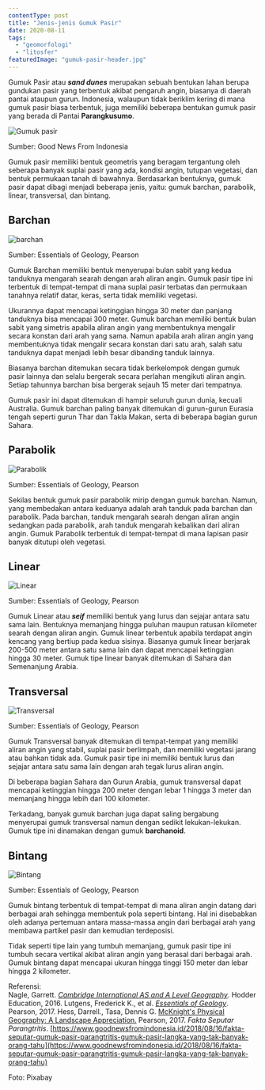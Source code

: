 ```yaml
---
contentType: post
title: "Jenis-jenis Gumuk Pasir"
date: 2020-08-11
tags: 
  - "geomorfologi"
  - "litosfer"
featuredImage: "gumuk-pasir-header.jpg"
---
```


Gumuk Pasir atau **_sand dunes_** merupakan sebuah bentukan lahan berupa gundukan pasir yang terbentuk akibat pengaruh angin, biasanya di daerah pantai ataupun gurun. Indonesia, walaupun tidak beriklim kering di mana gumuk pasir biasa terbentuk, juga memiliki beberapa bentukan gumuk pasir yang berada di Pantai **Parangkusumo**.

![Gumuk pasir](images/uploads/image-15.jpeg)

Sumber: Good News From Indonesia

Gumuk pasir memiliki bentuk geometris yang beragam tergantung oleh seberapa banyak suplai pasir yang ada, kondisi angin, tutupan vegetasi, dan bentuk permukaan tanah di bawahnya. Berdasarkan bentuknya, gumuk pasir dapat dibagi menjadi beberapa jenis, yaitu: gumuk barchan, parabolik, linear, transversal, dan bintang.

## Barchan

![barchan](images/uploads/image-16.png)

Sumber: Essentials of Geology, Pearson

Gumuk Barchan memiliki bentuk menyerupai bulan sabit yang kedua tanduknya mengarah searah dengan arah aliran angin. Gumuk pasir tipe ini terbentuk di tempat-tempat di mana suplai pasir terbatas dan permukaan tanahnya relatif datar, keras, serta tidak memiliki vegetasi.

Ukurannya dapat mencapai ketinggian hingga 30 meter dan panjang tanduknya bisa mencapai 300 meter. Gumuk barchan memiliki bentuk bulan sabit yang simetris apabila aliran angin yang membentuknya mengalir secara konstan dari arah yang sama. Namun apabila arah aliran angin yang membentuknya tidak mengalir secara konstan dari satu arah, salah satu tanduknya dapat menjadi lebih besar dibanding tanduk lainnya.

Biasanya barchan ditemukan secara tidak berkelompok dengan gumuk pasir lainnya dan selalu bergerak secara perlahan mengikuti aliran angin. Setiap tahunnya barchan bisa bergerak sejauh 15 meter dari tempatnya.

Gumuk pasir ini dapat ditemukan di hampir seluruh gurun dunia, kecuali Australia. Gumuk barchan paling banyak ditemukan di gurun-gurun Eurasia tengah seperti gurun Thar dan Takla Makan, serta di beberapa bagian gurun Sahara.

## Parabolik

![Parabolik](images/uploads/image-19.png)

Sumber: Essentials of Geology, Pearson

Sekilas bentuk gumuk pasir parabolik mirip dengan gumuk barchan. Namun, yang membedakan antara keduanya adalah arah tanduk pada barchan dan parabolik. Pada barchan, tanduk mengarah searah dengan aliran angin sedangkan pada parabolik, arah tanduk mengarah kebalikan dari aliran angin. Gumuk Parabolik terbentuk di tempat-tempat di mana lapisan pasir banyak ditutupi oleh vegetasi.

## Linear

![Linear](images/uploads/image-17.png)

Sumber: Essentials of Geology, Pearson

Gumuk Linear atau **_seif_** memiliki bentuk yang lurus dan sejajar antara satu sama lain. Bentuknya memanjang hingga puluhan maupun ratusan kilometer searah dengan aliran angin. Gumuk linear terbentuk apabila terdapat angin kencang yang bertiup pada kedua sisinya. Biasanya gumuk linear berjarak 200-500 meter antara satu sama lain dan dapat mencapai ketinggian hingga 30 meter. Gumuk tipe linear banyak ditemukan di Sahara dan Semenanjung Arabia.

## Transversal

![Transversal](images/uploads/image-18.png)

Sumber: Essentials of Geology, Pearson

Gumuk Transversal banyak ditemukan di tempat-tempat yang memiliki aliran angin yang stabil, suplai pasir berlimpah, dan memiliki vegetasi jarang atau bahkan tidak ada. Gumuk pasir tipe ini memiliki bentuk lurus dan sejajar antara satu sama lain dengan arah tegak lurus aliran angin.

Di beberapa bagian Sahara dan Gurun Arabia, gumuk transversal dapat mencapai ketinggian hingga 200 meter dengan lebar 1 hingga 3 meter dan memanjang hingga lebih dari 100 kilometer.

Terkadang, banyak gumuk barchan juga dapat saling bergabung menyerupai gumuk transversal namun dengan sedikit lekukan-lekukan. Gumuk tipe ini dinamakan dengan gumuk **barchanoid**.

## Bintang

![Bintang](images/uploads/image-20.png)

Sumber: Essentials of Geology, Pearson

Gumuk bintang terbentuk di tempat-tempat di mana aliran angin datang dari berbagai arah sehingga membentuk pola seperti bintang. Hal ini disebabkan oleh adanya pertemuan antara massa-massa angin dari berbagai arah yang membawa partikel pasir dan kemudian terdeposisi.

Tidak seperti tipe lain yang tumbuh memanjang, gumuk pasir tipe ini tumbuh secara vertikal akibat aliran angin yang berasal dari berbagai arah. Gumuk bintang dapat mencapai ukuran hingga tinggi 150 meter dan lebar hingga 2 kilometer.

Referensi:  
Nagle, Garrett. [_Cambridge International AS and A Level Geography_](https://amzn.to/2zslj9e). Hodder Education, 2016. 
Lutgens, Frederick K., et al. [_Essentials of Geology_](https://amzn.to/33LIzLZ). Pearson, 2017. 
Hess, Darrell., Tasa, Dennis G. [McKnight's Physical Geography: A Landscape Appreciation.](https://amzn.to/3im93ru) Pearson, 2017. 
_Fakta Seputar Parangtritis_. [https://www.goodnewsfromindonesia.id/2018/08/16/fakta-seputar-gumuk-pasir-parangtritis-gumuk-pasir-langka-yang-tak-banyak-orang-tahu](https://www.goodnewsfromindonesia.id/2018/08/16/fakta-seputar-gumuk-pasir-parangtritis-gumuk-pasir-langka-yang-tak-banyak-orang-tahu)

Foto: Pixabay
